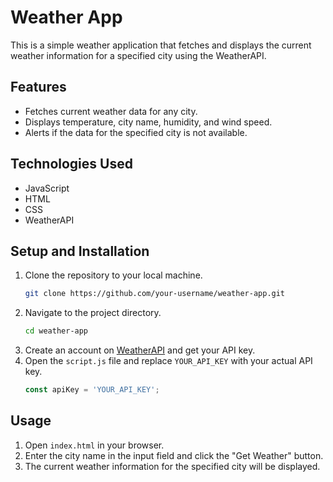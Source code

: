 # Weather App

This is a simple weather application that fetches and displays the current weather information for a specified city using the WeatherAPI.

## Features
- Fetches current weather data for any city.
- Displays temperature, city name, humidity, and wind speed.
- Alerts if the data for the specified city is not available.

## Technologies Used
- JavaScript
- HTML
- CSS
- WeatherAPI

## Setup and Installation
1. Clone the repository to your local machine.
    ```bash
    git clone https://github.com/your-username/weather-app.git
    ```
2. Navigate to the project directory.
    ```bash
    cd weather-app
    ```
3. Create an account on [WeatherAPI](http://api.weatherapi.com) and get your API key.
4. Open the `script.js` file and replace `YOUR_API_KEY` with your actual API key.
    ```javascript
    const apiKey = 'YOUR_API_KEY';
    ```

## Usage
1. Open `index.html` in your browser.
2. Enter the city name in the input field and click the "Get Weather" button.
3. The current weather information for the specified city will be displayed.

